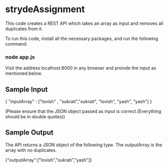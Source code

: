 # strydeAssignment

This code creates a REST API which takes an array as input and removes all duplicates from it.

To run this code, install all the necessary packages, and run the following command:

### node app.js

Visit the address localhost:8000 in any browser and proivde the input as mentioned below.

## Sample Input 
{ "inputArray" : ["lovish" , "sukrati","sukrati", "lovish", "yash", "yash"] }

(Please ensure that the JSON object passed as input is correct.(Everything should be in double quotes))


## Sample Output

The API returns a JSON object of the following type. 
The outputArray is the array with no duplicates.

{"outputArray":["lovish","sukrati","yash"]}
